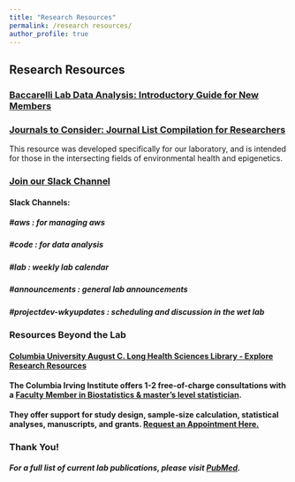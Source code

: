 ```yaml
---
title: "Research Resources"
permalink: /research resources/
author_profile: true
---
```


## Research Resources

### <b>[Baccarelli Lab Data Analysis: Introductory Guide for New Members](https://s3.amazonaws.com/baccarellilabgithubio/Research+Resources/DataAnalysis_Introductory_Document_ForGitHub.IO.pdf)</b> <br>

### <b>[Journals to Consider: Journal List Compilation for Researchers](https://docs.google.com/spreadsheets/d/1UA_l6uHbN4RS9YIyJHJJPBzYQdQ-FmBYxxZahkbL9tM/edit?usp=sharing)</b> <br>
This resource was developed specifically for our laboratory, and is intended for those in the intersecting fields of environmental health and epigenetics.

### <b>[Join our Slack Channel](https://join.slack.com/t/baccarellilab/signup)</b> <br>
#### <b> Slack Channels: <br>
#####  #aws : for managing aws <br>
#####  #code : for data analysis <br>
#####  #lab : weekly lab calendar <br>
#####  #announcements : general lab announcements <br>
#####  #projectdev-wkyupdates : scheduling and discussion in the wet lab <br>

### Resources Beyond the Lab

#### <b>[Columbia University August C. Long Health Sciences Library - Explore Research Resources](https://library.cumc.columbia.edu/computing-study-tools)</b> <br>

#### <b>The Columbia Irving Institute offers 1-2 free-of-charge consultations with a [Faculty Member in Biostatistics & master’s level statistician](https://www.mailman.columbia.edu/people/our-faculty/search/?filter_department=Biostatistics). <br>
They offer support for study design, sample-size calculation, statistical analyses, manuscripts, and grants. [Request an Appointment Here.](https://www.irvinginstitute.columbia.edu/services/biostatistics-consultation) </br>

### Thank You!

##### For a full list of current lab publications, please visit [PubMed](https://www.ncbi.nlm.nih.gov/pubmed/?term=baccarelli+a+%5Bauthor%5D+OR+baccarelli+aa+%5Bauthor%5D+NOT+baccarelli+AM).
